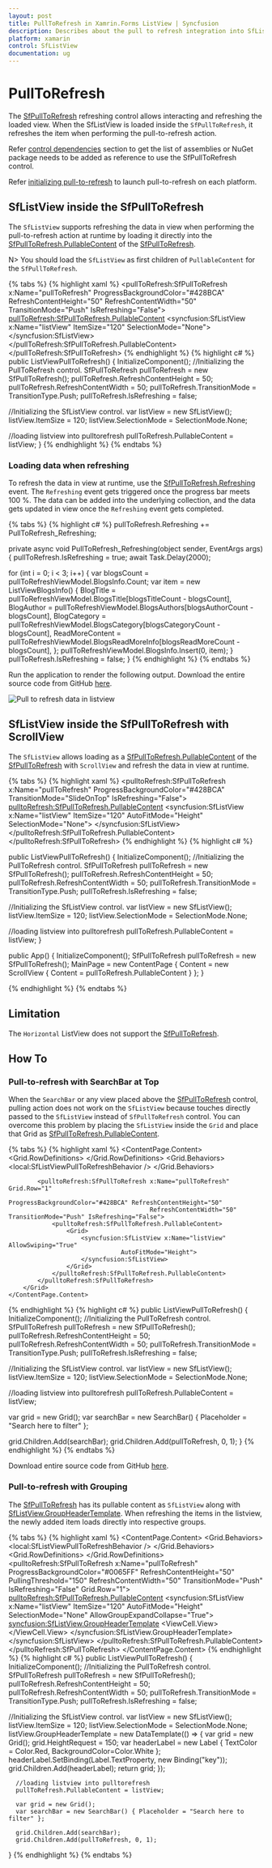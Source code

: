 ```yaml
---
layout: post
title: PullToRefresh in Xamrin.Forms ListView | Syncfusion
description: Describes about the pull to refresh integration into SfListView.
platform: xamarin
control: SfListView
documentation: ug
---
```


# PullToRefresh

The [SfPullToRefresh](https://help.syncfusion.com/cr/xamarin/Syncfusion.SfPullToRefresh.XForms.SfPullToRefresh.html) refreshing control allows interacting and refreshing the loaded view. When the SfListView is loaded inside the `SfPullToRefresh`, it refreshes the item when performing the pull-to-refresh action.

Refer [control dependencies](https://help.syncfusion.com/xamarin/introduction/control-dependencies#sfpulltorefresh) section to get the list of assemblies or NuGet package needs to be added as reference to use the SfPullToRefresh control.

Refer [initializing pull-to-refresh](https://help.syncfusion.com/xamarin/sfpulltorefresh/getting-started#launching-the-sfpulltorefresh-on-each-platform) to launch pull-to-refresh on each platform.

## SfListView inside the SfPullToRefresh 

The `SfListView` supports refreshing the data in view when performing the pull-to-refresh action at runtime by loading it directly into the [SfPullToRefresh.PullableContent](https://help.syncfusion.com/cr/xamarin/Syncfusion.SfPullToRefresh.XForms.SfPullToRefresh.html#Syncfusion_SfPullToRefresh_XForms_SfPullToRefresh_PullableContent) of the [SfPullToRefresh](https://help.syncfusion.com/cr/xamarin/Syncfusion.SfPullToRefresh.XForms.SfPullToRefresh.html).

N> You should load the `SfListView` as first children of `PullableContent` for the `SfPullToRefresh`.

{% tabs %}
{% highlight xaml %}
<ContentPage xmlns:pulltoRefresh="clr-namespace:Syncfusion.SfPullToRefresh.XForms;assembly=Syncfusion.SfPullToRefresh.XForms"
             xmlns:syncfusion="clr-namespace:Syncfusion.ListView.XForms;assembly=Syncfusion.SfListView.XForms" >
 <pullToRefresh:SfPullToRefresh x:Name="pullToRefresh"
                               ProgressBackgroundColor="#428BCA" RefreshContentHeight="50" 
                               RefreshContentWidth="50" TransitionMode="Push" IsRefreshing="False">
  <pullToRefresh:SfPullToRefresh.PullableContent>
    <syncfusion:SfListView x:Name="listView" ItemSize="120"
                           SelectionMode="None">
    </syncfusion:SfListView>
  </pullToRefresh:SfPullToRefresh.PullableContent>
 </pullToRefresh:SfPullToRefresh>
</ContentPage>
{% endhighlight %}
{% highlight c# %}
public ListViewPullToRefresh()
{
   InitializeComponent();
   //Initializing the PullToRefresh control.
   SfPullToRefresh pullToRefresh = new SfPullToRefresh();
   pullToRefresh.RefreshContentHeight = 50;
   pullToRefresh.RefreshContentWidth = 50;
   pullToRefresh.TransitionMode = TransitionType.Push;
   pullToRefresh.IsRefreshing = false;
   
   //Initializing the SfListView control.
   var listView = new SfListView();
   listView.ItemSize = 120;
   listView.SelectionMode = SelectionMode.None;
   
   //loading listview into pulltorefresh
   pullToRefresh.PullableContent = listView;
}
{% endhighlight %}
{% endtabs %}

### Loading data when refreshing

To refresh the data in view at runtime, use the [SfPullToRefresh.Refreshing](https://help.syncfusion.com/cr/xamarin/Syncfusion.SfPullToRefresh.XForms.SfPullToRefresh.html#Syncfusion_SfPullToRefresh_XForms_SfPullToRefresh_Refreshing) event. The `Refreshing` event gets triggered once the progress bar meets 100 %. The data can be added into the underlying collection, and the data gets updated in view once the `Refreshing` event gets completed.

{% tabs %}
{% highlight c# %}
pullToRefresh.Refreshing += PullToRefresh_Refreshing;

private async void PullToRefresh_Refreshing(object sender, EventArgs args)
{
   pullToRefresh.IsRefreshing = true;
   await Task.Delay(2000);
 
   for (int i = 0; i < 3; i++)
   {
      var blogsCount = pullToRefreshViewModel.BlogsInfo.Count;
      var item = new ListViewBlogsInfo()
      {
         BlogTitle = pullToRefreshViewModel.BlogsTitle[blogsTitleCount - blogsCount],
         BlogAuthor = pullToRefreshViewModel.BlogsAuthors[blogsAuthorCount - blogsCount],
         BlogCategory = pullToRefreshViewModel.BlogsCategory[blogsCategoryCount - blogsCount],
         ReadMoreContent = pullToRefreshViewModel.BlogsReadMoreInfo[blogsReadMoreCount - blogsCount],
      };
      pullToRefreshViewModel.BlogsInfo.Insert(0, item);
   }
   pullToRefresh.IsRefreshing = false;
}
{% endhighlight %}
{% endtabs %}

Run the application to render the following output. 
Download the entire source code from GitHub [here](https://github.com/SyncfusionExamples/Load-xamarin.forms-listview-inside-pulltorefresh).

![Pull to refresh data in listview](SfListView_images/SfListView-PullToRefresh.png)

## SfListView inside the SfPullToRefresh with ScrollView 

The `SfListView` allows loading as a [SfPullToRefresh.PullableContent](https://help.syncfusion.com/cr/xamarin/Syncfusion.SfPullToRefresh.XForms.SfPullToRefresh.html#Syncfusion_SfPullToRefresh_XForms_SfPullToRefresh_PullableContent) of the [SfPullToRefresh](https://help.syncfusion.com/cr/xamarin/Syncfusion.SfPullToRefresh.XForms.SfPullToRefresh.html) with `ScrollView` and refresh the data in view at runtime.

{% tabs %}
{% highlight xaml %}
<ContentPage xmlns:pulltoRefresh="clr-namespace:Syncfusion.SfPullToRefresh.XForms;assembly=Syncfusion.SfPullToRefresh.XForms"
             xmlns:syncfusion="clr-namespace:Syncfusion.ListView.XForms;assembly=Syncfusion.SfListView.XForms" >
 <ScrollView>
   <pulltoRefresh:SfPullToRefresh x:Name="pullToRefresh" 
                               ProgressBackgroundColor="#428BCA" 
                               TransitionMode="SlideOnTop" 
                               IsRefreshing="False">
     <pulltoRefresh:SfPullToRefresh.PullableContent>
            <syncfusion:SfListView x:Name="listView" 
                                   ItemSize="120" 
                                   AutoFitMode="Height" 
                                   SelectionMode="None">
            </syncfusion:SfListView>
    </pulltoRefresh:SfPullToRefresh.PullableContent>
  </pulltoRefresh:SfPullToRefresh>
 </ScrollView>
</ContentPage>
{% endhighlight %}
{% highlight c# %}

public ListViewPullToRefresh()
{
  InitializeComponent();
  //Initializing the PullToRefresh control.
  SfPullToRefresh pullToRefresh = new SfPullToRefresh();
  pullToRefresh.RefreshContentHeight = 50;
  pullToRefresh.RefreshContentWidth = 50;
  pullToRefresh.TransitionMode = TransitionType.Push;
  pullToRefresh.IsRefreshing = false;

  //Initializing the SfListView control.
  var listView = new SfListView();
  listView.ItemSize = 120;
  listView.SelectionMode = SelectionMode.None;

  //loading listview into pulltorefresh
  pullToRefresh.PullableContent = listView;
}
		
public App()
{
  InitializeComponent();
  SfPullToRefresh pullToRefresh = new SfPullToRefresh();
  MainPage = new ContentPage { Content = new ScrollView { Content = pullToRefresh.PullableContent } };
}
		
{% endhighlight %}
{% endtabs %}

## Limitation

The `Horizontal` ListView does not support the [SfPullToRefresh](https://help.syncfusion.com/cr/xamarin/Syncfusion.SfPullToRefresh.XForms.SfPullToRefresh.html).

## How To

### Pull-to-refresh with SearchBar at Top

When the `SearchBar` or any view placed above the [SfPullToRefresh](https://help.syncfusion.com/cr/xamarin/Syncfusion.SfPullToRefresh.XForms.SfPullToRefresh.html) control, pulling action does not work on the `SfListView` because touches directly passed to the `SfListView` instead of `SfPullToRefresh` control. You can overcome this problem by placing the `SfListView` inside the `Grid` and place that Grid as [SfPullToRefresh.PullableContent](https://help.syncfusion.com/cr/xamarin/Syncfusion.SfPullToRefresh.XForms.SfPullToRefresh.html#Syncfusion_SfPullToRefresh_XForms_SfPullToRefresh_PullableContent).

{% tabs %}
{% highlight xaml %}
<ContentPage xmlns:pulltoRefresh="clr-namespace:Syncfusion.SfPullToRefresh.XForms;assembly=Syncfusion.SfPullToRefresh.XForms"
             xmlns:syncfusion="clr-namespace:Syncfusion.ListView.XForms;assembly=Syncfusion.SfListView.XForms" >
  <ContentPage.Content>
        <Grid RowSpacing="0" ColumnSpacing="0" Padding="0" Margin="0">
            <Grid.RowDefinitions>
                <RowDefinition Height="50" />
                <RowDefinition Height="*" />
            </Grid.RowDefinitions>
            <Grid.Behaviors>
                <local:SfListViewPullToRefreshBehavior />
            </Grid.Behaviors>
            <SearchBar x:Name="filterText" Placeholder="Search" FontSize="14" />
  
            <pulltoRefresh:SfPullToRefresh x:Name="pullToRefresh" Grid.Row="1"
                                           ProgressBackgroundColor="#428BCA" RefreshContentHeight="50" 
                                           RefreshContentWidth="50" TransitionMode="Push" IsRefreshing="False">
                <pulltoRefresh:SfPullToRefresh.PullableContent>
                    <Grid>
                        <syncfusion:SfListView x:Name="listView" AllowSwiping="True"
                                   AutoFitMode="Height">
                        </syncfusion:SfListView>
                    </Grid>
                </pulltoRefresh:SfPullToRefresh.PullableContent>
            </pulltoRefresh:SfPullToRefresh>
        </Grid>
    </ContentPage.Content>
</ContentPage>
{% endhighlight %}
{% highlight c# %}
public ListViewPullToRefresh()
{
   InitializeComponent();
   //Initializing the PullToRefresh control.
   SfPullToRefresh pullToRefresh = new SfPullToRefresh();
   pullToRefresh.RefreshContentHeight = 50;
   pullToRefresh.RefreshContentWidth = 50;
   pullToRefresh.TransitionMode = TransitionType.Push;
   pullToRefresh.IsRefreshing = false;
   
   //Initializing the SfListView control.
   var listView = new SfListView();
   listView.ItemSize = 120;
   listView.SelectionMode = SelectionMode.None;
   
   //loading listview into pulltorefresh
   pullToRefresh.PullableContent = listView;

   var grid = new Grid();
   var searchBar = new SearchBar() { Placeholder = "Search here to filter" };

   grid.Children.Add(searchBar);
   grid.Children.Add(pullToRefresh, 0, 1);
}
{% endhighlight %}
{% endtabs %}

Download entire source code from GitHub [here](https://github.com/SyncfusionExamples/Load-pulltorefresh-with-searchbar-at-the-top-in-xamarin.forms-listview-).

### Pull-to-refresh with Grouping

The [SfPullToRefresh](https://help.syncfusion.com/cr/xamarin/Syncfusion.SfPullToRefresh.XForms.SfPullToRefresh.html) has its pullable content as `SfListView` along with [SfListView.GroupHeaderTemplate](https://help.syncfusion.com/cr/xamarin/Syncfusion.ListView.XForms.SfListView.html#Syncfusion_ListView_XForms_SfListView_GroupHeaderTemplate). When refreshing the items in the listview, the newly added item loads directly into respective groups.

{% tabs %}
{% highlight xaml %}
<ContentPage xmlns:pulltoRefresh="clr-namespace:Syncfusion.SfPullToRefresh.XForms;assembly=Syncfusion.SfPullToRefresh.XForms"
             xmlns:syncfusion="clr-namespace:Syncfusion.ListView.XForms;assembly=Syncfusion.SfListView.XForms" >
 <ContentPage.Content>
    <Grid RowSpacing="0" ColumnSpacing="0" Padding="0" Margin="0">
       <Grid.Behaviors>
          <local:SfListViewPullToRefreshBehavior />
       </Grid.Behaviors>
       <Grid.RowDefinitions>
          <RowDefinition Height="60"/>
          <RowDefinition Height="*"/>
       </Grid.RowDefinitions>
       <SearchBar x:Name="filterText" Placeholder="Search" FontSize="14" />
       <pulltoRefresh:SfPullToRefresh x:Name="pullToRefresh"
                                      ProgressBackgroundColor="#0065FF"
                                      RefreshContentHeight="50"
                                      PullingThreshold="150"
                                      RefreshContentWidth="50"
                                      TransitionMode="Push"
                                      IsRefreshing="False"
                                      Grid.Row="1">
           <pulltoRefresh:SfPullToRefresh.PullableContent>
             <syncfusion:SfListView x:Name="listView" ItemSize="120"
                                   AutoFitMode="Height" SelectionMode="None" AllowGroupExpandCollapse="True">
                        <syncfusion:SfListView.GroupHeaderTemplate>
                            <DataTemplate>
                                <ViewCell>
                                    <ViewCell.View>
                                        <Grid HeightRequest="150">
                                        <Label Text="{Binding Key}" TextColor="Red" BackgroundColor="#d3d3d3"/>
                                        </Grid>
                                    </ViewCell.View>
                                </ViewCell>
                            </DataTemplate>
                        </syncfusion:SfListView.GroupHeaderTemplate>
             </syncfusion:SfListView>
           </pulltoRefresh:SfPullToRefresh.PullableContent>
       </pulltoRefresh:SfPullToRefresh>
    </Grid>
  </ContentPage.Content>
</ContentPage>
{% endhighlight %}
{% highlight c# %}
public ListViewPullToRefresh()
{
   InitializeComponent();
   //Initializing the PullToRefresh control.
   SfPullToRefresh pullToRefresh = new SfPullToRefresh();
   pullToRefresh.RefreshContentHeight = 50;
   pullToRefresh.RefreshContentWidth = 50;
   pullToRefresh.TransitionMode = TransitionType.Push;
   pullToRefresh.IsRefreshing = false;

   //Initializing the SfListView control.
   var listView = new SfListView();
   listView.ItemSize = 120;
   listView.SelectionMode = SelectionMode.None;
   listView.GroupHeaderTemplate = new DataTemplate(() => 
   {
      var grid = new Grid();
      grid.HeightRequest = 150;
      var headerLabel = new Label
      {
      TextColor = Color.Red,
      BackgroundColor=Color.White
      };
      headerLabel.SetBinding(Label.TextProperty, new Binding("key"));
      grid.Children.Add(headerLabel);
      return grid;
   });

      //loading listview into pulltorefresh
      pullToRefresh.PullableContent = listView;

      var grid = new Grid();
      var searchBar = new SearchBar() { Placeholder = "Search here to filter" };

      grid.Children.Add(searchBar);
      grid.Children.Add(pullToRefresh, 0, 1);
}
{% endhighlight %}
{% endtabs %}